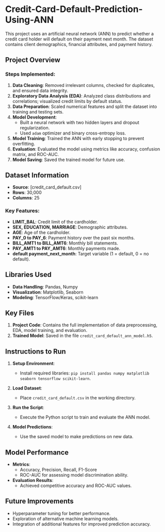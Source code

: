 # Credit-Card-Default-Prediction-Using-ANN


This project uses an artificial neural network (ANN) to predict whether a credit card holder will default on their payment next month. The dataset contains client demographics, financial attributes, and payment history.

## Project Overview

### Steps Implemented:

1. **Data Cleaning**: Removed irrelevant columns, checked for duplicates, and ensured data integrity.
2. **Exploratory Data Analysis (EDA)**: Analyzed class distributions and correlations; visualized credit limits by default status.
3. **Data Preparation**: Scaled numerical features and split the dataset into training and testing sets.
4. **Model Development**:
   - Built a neural network with two hidden layers and dropout regularization.
   - Used `adam` optimizer and binary cross-entropy loss.
5. **Model Training**: Trained the ANN with early stopping to prevent overfitting.
6. **Evaluation**: Evaluated the model using metrics like accuracy, confusion matrix, and ROC-AUC.
7. **Model Saving**: Saved the trained model for future use.

## Dataset Information

- **Source**: [credit\_card\_default.csv]
- **Rows**: 30,000
- **Columns**: 25

### Key Features:

- **LIMIT\_BAL**: Credit limit of the cardholder.
- **SEX, EDUCATION, MARRIAGE**: Demographic attributes.
- **AGE**: Age of the cardholder.
- **PAY\_0 to PAY\_6**: Payment history over the past six months.
- **BILL\_AMT1 to BILL\_AMT6**: Monthly bill statements.
- **PAY\_AMT1 to PAY\_AMT6**: Monthly payments made.
- **default payment\_next\_month**: Target variable (1 = default, 0 = no default).

## Libraries Used

- **Data Handling**: Pandas, Numpy
- **Visualization**: Matplotlib, Seaborn
- **Modeling**: TensorFlow/Keras, scikit-learn

## Key Files

1. **Project Code**: Contains the full implementation of data preprocessing, EDA, model training, and evaluation.
2. **Trained Model**: Saved in the file `credit_card_default_ann_model.h5`.

## Instructions to Run

1. **Setup Environment**:

   - Install required libraries: `pip install pandas numpy matplotlib seaborn tensorflow scikit-learn`.

2. **Load Dataset**:

   - Place `credit_card_default.csv` in the working directory.

3. **Run the Script**:

   - Execute the Python script to train and evaluate the ANN model.

4. **Model Predictions**:

   - Use the saved model to make predictions on new data.

## Model Performance

- **Metrics**:
  - Accuracy, Precision, Recall, F1-Score
  - ROC-AUC for assessing model discrimination ability.
- **Evaluation Results**:
  - Achieved competitive accuracy and ROC-AUC values.

## Future Improvements

- Hyperparameter tuning for better performance.
- Exploration of alternative machine learning models.
- Integration of additional features for improved prediction accuracy.



